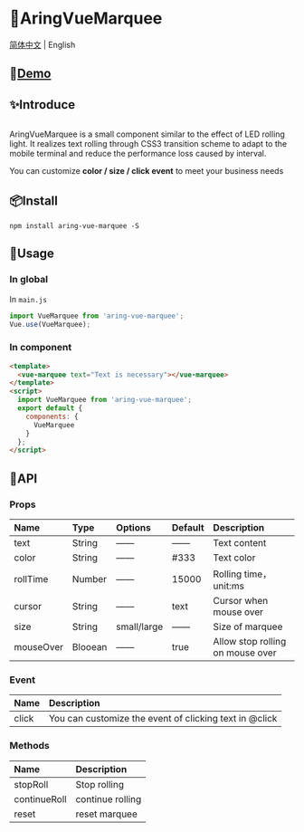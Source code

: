 # 🌈AringVueMarquee

[简体中文](./README.md) | English

## 🎈[Demo](http://aring1998.gitee.io/vue-marquee)

## ✨Introduce
<img src="http://aring.3vfree.cc/my-img/vue-marquee/demo.gif" alt="" />

AringVueMarquee is a small component similar to the effect of LED rolling light. It realizes text rolling through CSS3 transition scheme to adapt to the mobile terminal and reduce the performance loss caused by interval.

You can customize **color / size / click event** to meet your business needs

## 📦Install
```
npm install aring-vue-marquee -S
```

## 🔨Usage

### In global
In `main.js`
```JavaScript
import VueMarquee from 'aring-vue-marquee';
Vue.use(VueMarquee);
```

### In component
```HTML
<template>
  <vue-marquee text="Text is necessary"></vue-marquee>
</template>
<script>
  import VueMarquee from 'aring-vue-marquee';
  export default {
    components: {
      VueMarquee
    }
  };
</script>
```

## 🎨API

### Props
| Name | Type | Options | Default | Description |
| :----- | :----- | :----- | :----- | :----- |
| text | String | —— | —— | Text content |
| color | String | —— | #333 | Text color |
| rollTime | Number | —— | 15000 | Rolling time，unit:ms |
| cursor | String | —— | text | Cursor when mouse over |
| size | String | small/large | —— | Size of marquee |
| mouseOver | Blooean | —— | true | Allow stop rolling on mouse over |

### Event
| Name | Description |
| :----- | :----- |
| click | You can customize the event of clicking text in @click |

### Methods
| Name | Description |
| :----- | :----- |
| stopRoll | Stop rolling |
| continueRoll | continue rolling |
| reset | reset marquee |